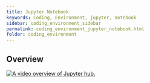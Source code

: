 ```yaml
---
title: Jupyter Notebook
keywords: Coding, Environment, jupyter, notebook
sidebar: coding_environment_sidebar
permalink: coding_environment_jupyter_notebook.html
folder: coding_environment
---
```


## Overview

[![A video overview of Jupyter hub.](https://img.youtube.com/vi/advOlEIAphk/0.jpg)](https://www.youtube.com/watch?v=advOlEIAphk)

